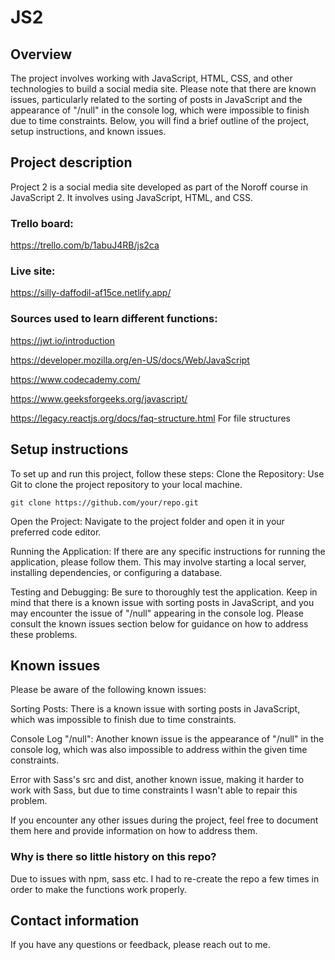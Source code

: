 # JS2

## Overview

The project involves working with JavaScript, HTML, CSS, and other technologies to build a social media site. Please note that there are known issues, particularly related to the sorting of posts in JavaScript and the appearance of "/null" in the console log, which were impossible to finish due to time constraints. Below, you will find a brief outline of the project, setup instructions, and known issues.

## Project description

Project 2 is a social media site developed as part of the Noroff course in JavaScript 2. It involves using JavaScript, HTML, and CSS.

### Trello board:
https://trello.com/b/1abuJ4RB/js2ca

### Live site: 
https://silly-daffodil-af15ce.netlify.app/

### Sources used to learn different functions:
https://jwt.io/introduction

https://developer.mozilla.org/en-US/docs/Web/JavaScript

https://www.codecademy.com/

https://www.geeksforgeeks.org/javascript/

https://legacy.reactjs.org/docs/faq-structure.html For file structures

## Setup instructions

To set up and run this project, follow these steps:
Clone the Repository: Use Git to clone the project repository to your local machine.

    git clone https://github.com/your/repo.git

Open the Project: Navigate to the project folder and open it in your preferred code editor.

Running the Application: If there are any specific instructions for running the application, please follow them. This may involve starting a local server, installing dependencies, or configuring a database.

Testing and Debugging: Be sure to thoroughly test the application. Keep in mind that there is a known issue with sorting posts in JavaScript, and you may encounter the issue of "/null" appearing in the console log. Please consult the known issues section below for guidance on how to address these problems.

## Known issues

Please be aware of the following known issues:

Sorting Posts: There is a known issue with sorting posts in JavaScript, which was impossible to finish due to time constraints. 

Console Log "/null": Another known issue is the appearance of "/null" in the console log, which was also impossible to address within the given time constraints.

Error with Sass's src and dist, another known issue, making it harder to work with Sass, but due to time constraints I wasn't able to repair this problem.

If you encounter any other issues during the project, feel free to document them here and provide information on how to address them.

### Why is there so little history on this repo?
Due to issues with npm, sass etc. I had to re-create the repo a few times in order to make the functions work properly.

## Contact information

If you have any questions or feedback, please reach out to me.
